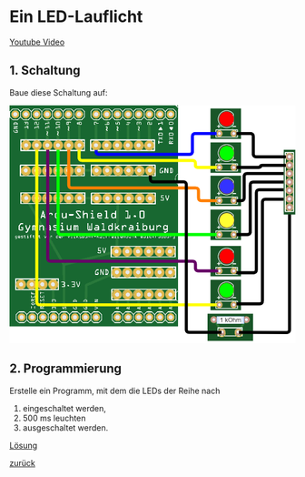  <link rel="stylesheet" href="https://hi2272.github.io/StyleMD.css">


# Ein LED-Lauflicht
[Youtube Video](https://youtu.be/9zqT3V15QS0)
## 1. Schaltung
Baue diese Schaltung auf:   

![Alt text](Lauflicht.png)
## 2. Programmierung
Erstelle ein Programm, mit dem die LEDs der Reihe nach
1. eingeschaltet werden,
2. 500 ms leuchten
3. ausgeschaltet werden.

[Lösung](Loesung.html)
       
[zurück](../index.html)
